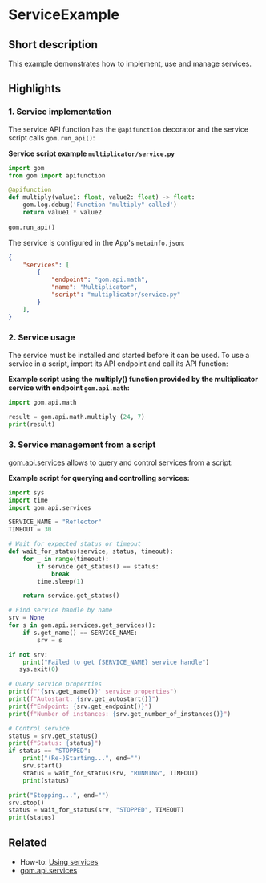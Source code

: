 # ServiceExample

## Short description

This example demonstrates how to implement, use and manage services.

## Highlights

### 1. Service implementation

The service API function has the `@apifunction` decorator and the service script calls `gom.run_api()`:

**Service script example `multiplicator/service.py`**

```python
import gom
from gom import apifunction

@apifunction
def multiply(value1: float, value2: float) -> float:
	gom.log.debug('Function "multiply" called')
	return value1 * value2
	
gom.run_api()
```

The service is configured in the App's `metainfo.json`:

```json
{
    "services": [
        {
            "endpoint": "gom.api.math",
            "name": "Multiplicator",
            "script": "multiplicator/service.py"
        }
    ],
}
```

### 2. Service usage

The service must be installed and started before it can be used. To use a service in a script, import its API endpoint and call its API function:

**Example script using the multiply() function provided by the multiplicator service with endpoint `gom.api.math`:**

```python
import gom.api.math

result = gom.api.math.multiply (24, 7)
print(result)
```

### 3. Service management from a script

[gom.api.services](https://zeissiqs.github.io/zeiss-inspect-addon-api/2025/python_api/python_api.html#gom-api-services) allows to query and control services from a script:

**Example script for querying and controlling services:**

```python
import sys
import time
import gom.api.services

SERVICE_NAME = "Reflector"
TIMEOUT = 30

# Wait for expected status or timeout
def wait_for_status(service, status, timeout):
    for _ in range(timeout):
        if service.get_status() == status:
            break
        time.sleep(1)

    return service.get_status()

# Find service handle by name
srv = None
for s in gom.api.services.get_services():
	if s.get_name() == SERVICE_NAME:
		srv = s

if not srv:
	print("Failed to get {SERVICE_NAME} service handle")
   sys.exit(0)

# Query service properties
print(f"'{srv.get_name()}' service properties")
print(f"Autostart: {srv.get_autostart()}")
print(f"Endpoint: {srv.get_endpoint()}")
print(f"Number of instances: {srv.get_number_of_instances()}")

# Control service
status = srv.get_status()
print(f"Status: {status}")
if status == "STOPPED":
    print("(Re-)Starting...", end="")
    srv.start()
    status = wait_for_status(srv, "RUNNING", TIMEOUT)
    print(status)

print("Stopping...", end="")
srv.stop()
status = wait_for_status(srv, "STOPPED", TIMEOUT)
print(status)
```

## Related

* How-to: [Using services](https://zeissiqs.github.io/zeiss-inspect-addon-api/2025/howtos/using_services/using_services.html)
* [gom.api.services](https://zeissiqs.github.io/zeiss-inspect-addon-api/2025/python_api/python_api.html#gom-api-services)
